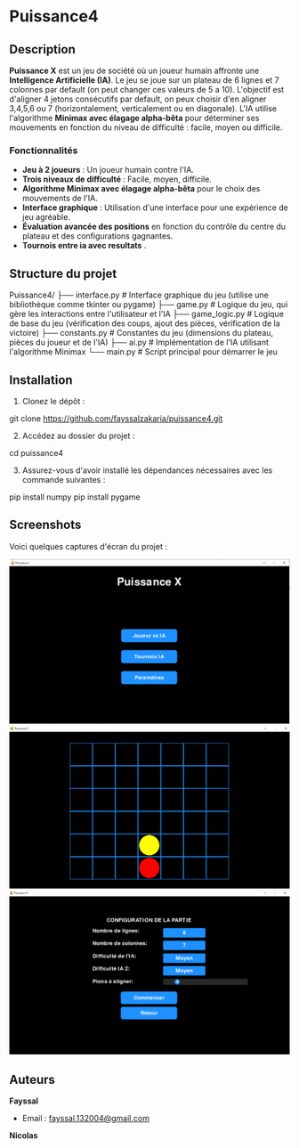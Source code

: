 # Puissance4 

## Description

**Puissance X** est un jeu de société où un joueur humain affronte une **Intelligence Artificielle (IA)**. Le jeu se joue sur un plateau de 6 lignes et 7 colonnes par default (on peut changer ces valeurs de 5 a 10). L'objectif est d'aligner 4 jetons consécutifs par default, on peux choisir d'en aligner 3,4,5,6 ou 7 (horizontalement, verticalement ou en diagonale). L'IA utilise l'algorithme **Minimax avec élagage alpha-bêta** pour déterminer ses mouvements en fonction du niveau de difficulté : facile, moyen ou difficile.

### Fonctionnalités

- **Jeu à 2 joueurs** : Un joueur humain contre l'IA.
- **Trois niveaux de difficulté** : Facile, moyen, difficile.
- **Algorithme Minimax avec élagage alpha-bêta** pour le choix des mouvements de l'IA.
- **Interface graphique** : Utilisation d'une interface pour une expérience de jeu agréable.
- **Évaluation avancée des positions** en fonction du contrôle du centre du plateau et des configurations gagnantes.
-  **Tournois entre ia avec resultats** .

## Structure du projet

Puissance4/ ├── interface.py # Interface graphique du jeu (utilise une bibliothèque comme tkinter ou pygame) ├── game.py # Logique du jeu, qui gère les interactions entre l'utilisateur et l'IA ├── game_logic.py # Logique de base du jeu (vérification des coups, ajout des pièces, vérification de la victoire) ├── constants.py # Constantes du jeu (dimensions du plateau, pièces du joueur et de l'IA) ├── ai.py # Implémentation de l'IA utilisant l'algorithme Minimax └── main.py # Script principal pour démarrer le jeu
## Installation

1. Clonez le dépôt :


git clone https://github.com/fayssalzakaria/puissance4.git


2. Accédez au dossier du projet :

cd puissance4


3. Assurez-vous d'avoir installé les dépendances nécessaires avec les commande suivantes :


  pip install numpy
  pip install pygame
## Screenshots

Voici quelques captures d'écran du projet :

![Menu principal](Screen_1.PNG)
![Difficulte](Screen_2.PNG)
![Fin jeu](Screen_3.PNG)
##  Auteurs  
**Fayssal**  
- Email : fayssal.132004@gmail.com
  
**Nicolas**  
